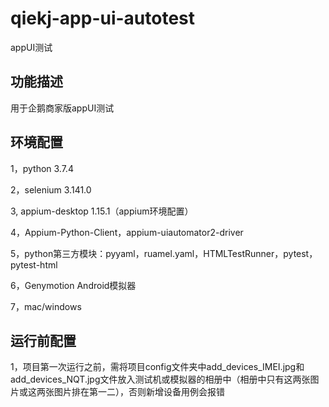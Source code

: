 # qiekj-app-ui-autotest

appUI测试

## 功能描述

用于企鹅商家版appUI测试

## 环境配置

1，python 3.7.4

2，selenium 3.141.0

3, appium-desktop 1.15.1（appium环境配置）

4，Appium-Python-Client，appium-uiautomator2-driver

5，python第三方模块：pyyaml，ruamel.yaml，HTMLTestRunner，pytest，pytest-html

6，Genymotion Android模拟器

7，mac/windows

## 运行前配置

1，项目第一次运行之前，需将项目config文件夹中add_devices_IMEI.jpg和add_devices_NQT.jpg文件放入测试机或模拟器的相册中（相册中只有这两张图片或这两张图片排在第一二），否则新增设备用例会报错